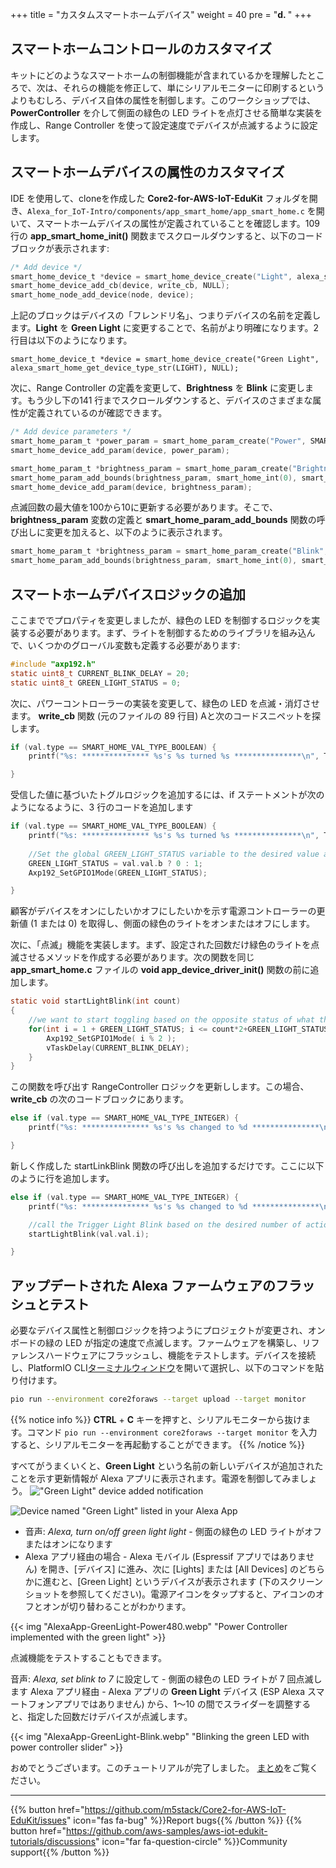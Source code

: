 +++
title = "カスタムスマートホームデバイス"
weight = 40
pre = "<b>d. </b>"
+++

## スマートホームコントロールのカスタマイズ

キットにどのようなスマートホームの制御機能が含まれているかを理解したところで、次は、それらの機能を修正して、単にシリアルモニターに印刷するというよりもむしろ、デバイス自体の属性を制御します。このワークショップでは、**PowerController** を介して側面の緑色の LED ライトを点灯させる簡単な実装を作成し、Range Controller を使って設定速度でデバイスが点滅するように設定します。

## スマートホームデバイスの属性のカスタマイズ
IDE を使用して、cloneを作成した **Core2-for-AWS-IoT-EduKit** フォルダを開き、`Alexa_for_IoT-Intro/components/app_smart_home/app_smart_home.c` を開いて、スマートホームデバイスの属性が定義されていることを確認します。109 行の **app_smart_home_init()** 関数までスクロールダウンすると、以下のコードブロックが表示されます:
```c
/* Add device */
smart_home_device_t *device = smart_home_device_create("Light", alexa_smart_home_get_device_type_str(LIGHT), NULL);
smart_home_device_add_cb(device, write_cb, NULL);
smart_home_node_add_device(node, device);
```

上記のブロックはデバイスの「フレンドリ名」、つまりデバイスの名前を定義します。**Light** を **Green Light** に変更することで、名前がより明確になります。2 行目は以下のようになります。

`smart_home_device_t *device = smart_home_device_create("Green Light", alexa_smart_home_get_device_type_str(LIGHT), NULL);`

次に、Range Controller の定義を変更して、**Brightness** を **Blink** に変更します。もう少し下の141 行までスクロールダウンすると、デバイスのさまざまな属性が定義されているのが確認できます。
```c
/* Add device parameters */
smart_home_param_t *power_param = smart_home_param_create("Power", SMART_HOME_PARAM_POWER, smart_home_bool(true), SMART_HOME_PROP_FLAG_READ | SMART_HOME_PROP_FLAG_WRITE | SMART_HOME_PROP_FLAG_PERSIST);
smart_home_device_add_param(device, power_param);

smart_home_param_t *brightness_param = smart_home_param_create("Brightness", SMART_HOME_PARAM_RANGE, smart_home_int(100), SMART_HOME_PROP_FLAG_READ | SMART_HOME_PROP_FLAG_WRITE | SMART_HOME_PROP_FLAG_PERSIST);
smart_home_param_add_bounds(brightness_param, smart_home_int(0), smart_home_int(100), smart_home_int(1));
smart_home_device_add_param(device, brightness_param);
```

点滅回数の最大値を100から10に更新する必要があります。そこで、**brightness_param** 変数の定義と **smart_home_param_add_bounds** 関数の呼び出しに変更を加えると、以下のように表示されます。
```c
smart_home_param_t *brightness_param = smart_home_param_create("Blink", SMART_HOME_PARAM_RANGE, smart_home_int(10), SMART_HOME_PROP_FLAG_READ | SMART_HOME_PROP_FLAG_WRITE | SMART_HOME_PROP_FLAG_PERSIST);
smart_home_param_add_bounds(brightness_param, smart_home_int(0), smart_home_int(10), smart_home_int(1));
```

## スマートホームデバイスロジックの追加

ここまででプロパティを変更しましたが、緑色の LED を制御するロジックを実装する必要があります。まず、ライトを制御するためのライブラリを組み込んで、いくつかのグローバル変数も定義する必要があります:
```c
#include "axp192.h"
static uint8_t CURRENT_BLINK_DELAY = 20;
static uint8_t GREEN_LIGHT_STATUS = 0;
```

次に、パワーコントローラーの実装を変更して、緑色の LED を点滅・消灯させます。 **write_cb** 関数 (元のファイルの 89 行目) Aと次のコードスニペットを探します。
```c
if (val.type == SMART_HOME_VAL_TYPE_BOOLEAN) {
    printf("%s: *************** %s's %s turned %s ***************\n", TAG, device_name, param_name, val.val.b ? "ON" : "OFF");

}
```

受信した値に基づいたトグルロジックを追加するには、if ステートメントが次のようになるように、3 行のコードを追加します
```c
if (val.type == SMART_HOME_VAL_TYPE_BOOLEAN) {
    printf("%s: *************** %s's %s turned %s ***************\n", TAG, device_name, param_name, val.val.b ? "ON" : "OFF");
    
    //Set the global GREEN_LIGHT_STATUS variable to the desired value and set the GPIO1 value the right setting (on/off)
    GREEN_LIGHT_STATUS = val.val.b ? 0 : 1;
    Axp192_SetGPIO1Mode(GREEN_LIGHT_STATUS);

}
```

顧客がデバイスをオンにしたいかオフにしたいかを示す電源コントローラーの更新値 (1 または 0) を取得し、側面の緑色のライトをオンまたはオフにします。

次に、「点滅」機能を実装します。まず、設定された回数だけ緑色のライトを点滅させるメソッドを作成する必要があります。次の関数を同じ **app_smart_home.c** ファイルの **void app_device_driver_init()** 関数の前に追加します。
```c
static void startLightBlink(int count)
{    
    //we want to start toggling based on the opposite status of what the light currently is
    for(int i = 1 + GREEN_LIGHT_STATUS; i <= count*2+GREEN_LIGHT_STATUS ; i++) {               
        Axp192_SetGPIO1Mode( i % 2 );
        vTaskDelay(CURRENT_BLINK_DELAY);
    }
}
```

この関数を呼び出す RangeController ロジックを更新しします。この場合、**write_cb** の次のコードブロックにあります。
```c
else if (val.type == SMART_HOME_VAL_TYPE_INTEGER) {
    printf("%s: *************** %s's %s changed to %d ***************\n", TAG, device_name, param_name, val.val.i);

}
```
新しく作成した startLinkBlink 関数の呼び出しを追加するだけです。ここに以下のように行を追加します。
```c
else if (val.type == SMART_HOME_VAL_TYPE_INTEGER) {
    printf("%s: *************** %s's %s changed to %d ***************\n", TAG, device_name, param_name, val.val.i);

    //call the Trigger Light Blink based on the desired number of actions
    startLightBlink(val.val.i);        

}
```

## アップデートされた Alexa ファームウェアのフラッシュとテスト
必要なデバイス属性と制御ロジックを持つようにプロジェクトが変更され、オンボードの緑の LED が指定の速度で点滅します。ファームウェアを構築し、リファレンスハードウェアにフラッシュし、機能をテストします。デバイスを接続し、PlatformIO CLI[ターミナルウィンドウ](/jp/blinky-hello-world/prerequisites.html#platformio)を開いて選択し、以下のコマンドを貼り付けます。
```bash
pio run --environment core2foraws --target upload --target monitor
```
{{% notice info %}}
**CTRL** + **C** キーを押すと、シリアルモニターから抜けます。コマンド `pio run --environment core2foraws --target monitor` を入力すると、シリアルモニターを再起動することができます。
{{% /notice %}}

すべてがうまくいくと、**Green Light** という名前の新しいデバイスが追加されたことを示す更新情報が Alexa アプリに表示されます。電源を制御してみましょう。
!["Green Light" device added notification](custom-smart-home-device/AlexaApp-GreenLightFound.jpg?height=500px&classes=shadow)

![Device named "Green Light" listed in your Alexa App](custom-smart-home-device/AlexaApp-GreenLight.png?height=500px&classes=shadow)

* 音声: _Alexa, turn on/off green light light_  - 側面の緑色の LED ライトがオフまたはオンになります
* Alexa アプリ経由の場合 - Alexa モバイル (Espressif アプリではありません) を開き、[デバイス] に進み、次に [Lights] または [All Devices] のどちらかに進むと、[Green Light] というデバイスが表示されます (下のスクリーンショットを参照してください)。電源アイコンをタップすると、アイコンのオフとオンが切り替わることがわかります。

{{< img "AlexaApp-GreenLight-Power480.webp" "Power Controller implemented with the green light" >}}

点滅機能をテストすることもできます。

音声: _Alexa, set blink to 7_ に設定して - 側面の緑色の LED ライトが 7 回点滅します
Alexa アプリ経由 - Alexa アプリの **Green Light** デバイス (ESP Alexa スマートフォンアプリではありません) から、1～10 の間でスライダーを調整すると、指定した回数だけデバイスが点滅します。

{{< img "AlexaApp-GreenLight-Blink.webp" "Blinking the green LED with power controller slider" >}}

おめでとうございます。このチュートリアルが完了しました。 [まとめ](/jp/intro-to-alexa-for-iot/conclusion.html)をご覧ください。

---
{{% button href="https://github.com/m5stack/Core2-for-AWS-IoT-EduKit/issues" icon="fas fa-bug" %}}Report bugs{{% /button %}} {{% button href="https://github.com/aws-samples/aws-iot-edukit-tutorials/discussions" icon="far fa-question-circle" %}}Community support{{% /button %}}